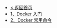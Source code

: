 * [< 返回首页](/)
* [1、Docker 入门](/网站运维/Docker/1、Docker%20入门.md)
* [2、Docker 常用命令](/网站运维/Docker/2、Docker%20常用命令.md)